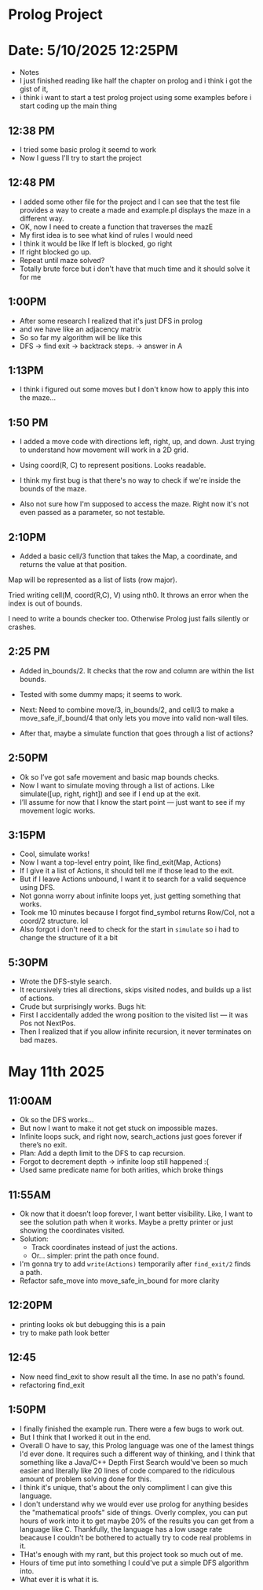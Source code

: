 # Prolog Project

# Date: 5/10/2025 12:25PM
- Notes
- I just finished reading like half the chapter on prolog and i think i got the gist of it,
- i think i want to start a test prolog project using some examples before i start coding up the main thing


## 12:38 PM
- I tried some basic prolog it seemd to work
- Now I guess I'll try to start the project

## 12:48 PM
- I added some other file for the project and I can see that the test file provides a way to create a made and example.pl displays the maze in a different way. 
- OK, now I need to create a function that traverses the mazE
- My first idea is to see what kind of rules I would need
- I think it would be like If left is blocked, go right
- If right blocked go up.
- Repeat until maze solved?
- Totally brute force but i don't have that much time and it should solve it for me


## 1:00PM
- After some research I realized that it's just DFS in prolog
- and we have like an adjacency matrix
- So so far my algorithm will be like this
- DFS -> find exit -> backtrack steps. -> answer in A

## 1:13PM 
- I think i figured out some moves but I don't know how to apply this into the maze...


## 1:50 PM
- I added a move code with directions left, right, up, and down. Just trying to understand how movement will work in a 2D grid.

- Using coord(R, C) to represent positions. Looks readable.

- I think my first bug is that there's no way to check if we're inside the bounds of the maze.

- Also not sure how I'm supposed to access the maze. Right now it's not even passed as a parameter, so not testable.

## 2:10PM
- Added a basic cell/3 function that takes the Map, a coordinate, and returns the value at that position.

Map will be represented as a list of lists (row major).

Tried writing cell(M, coord(R,C), V) using nth0. It throws an error when the index is out of bounds.

I need to write a bounds checker too. Otherwise Prolog just fails silently or crashes.

## 2:25 PM
- Added in_bounds/2. It checks that the row and column are within the list bounds.

- Tested with some dummy maps; it seems to work.

- Next: Need to combine move/3, in_bounds/2, and cell/3 to make a move_safe_if_bound/4 that only lets you move into valid non-wall tiles.

- After that, maybe a simulate function that goes through a list of actions?

## 2:50PM
- Ok so I’ve got safe movement and basic map bounds checks.
- Now I want to simulate moving through a list of actions. Like simulate([up, right, right]) and see if I end up at the exit.
- I’ll assume for now that I know the start point — just want to see if my movement logic works.


## 3:15PM
- Cool, simulate works!
- Now I want a top-level entry point, like find_exit(Map, Actions)
- If I give it a list of Actions, it should tell me if those lead to the exit.
- But if I leave Actions unbound, I want it to search for a valid sequence using DFS.
- Not gonna worry about infinite loops yet, just getting something that works.
- Took me 10 minutes because I forgot find_symbol returns Row/Col, not a coord/2 structure. lol
- Also forgot i don't need to check for the start in `simulate` so i had to change the structure of it a bit


## 5:30PM
- Wrote the DFS-style search.
- It recursively tries all directions, skips visited nodes, and builds up a list of actions.
- Crude but surprisingly works.
Bugs hit:  
- First I accidentally added the wrong position to the visited list — it was Pos not NextPos.
- Then I realized that if you allow infinite recursion, it never terminates on bad mazes.


# May 11th 2025
## 11:00AM
- Ok so the DFS works…
- But now I want to make it not get stuck on impossible mazes.
- Infinite loops suck, and right now, search_actions just goes forever if there’s no exit.
- Plan: Add a depth limit to the DFS to cap recursion.
- Forgot to decrement depth → infinite loop still happened :( 
- Used same predicate name for both arities, which broke things


## 11:55AM
- Ok now that it doesn’t loop forever, I want better visibility.
Like, I want to see the solution path when it works.
Maybe a pretty printer or just showing the coordinates visited.
- Solution:
    - Track coordinates instead of just the actions.
    - Or… simpler: print the path once found.
- I'm gonna try to add `write(Actions)` temporarily after `find_exit/2` finds a path.
- Refactor safe_move into move_safe_in_bound for more clarity


## 12:20PM
- printing looks ok but debugging this is a pain
- try to make path look better


## 12:45
- Now need find_exit to show result all the time. In ase no path's found.
- refactoring find_exit


## 1:50PM
- I finally finished the example run. There were a few bugs to work out.
- But I think that I worked it out in the end. 
- Overall O have to say, this Prolog language was one of the lamest things I'd ever done. It requires such a different way of thinking, and I think that something like a Java/C++ Depth First Search would've been so much easier and literally like 20 lines of code compared to the ridiculous amount of problem solving done for this.
- I think it's unique, that's about the only compliment I can give this language. 
- I don't understand why we would ever use prolog for anything besides the "mathematical proofs" side of things. Overly complex, you can put hours of work into it to get maybe 20% of the results you can get from a language like C. Thankfully, the language has a low usage rate beacause I couldn't be bothered to actually try to code real problems in it.
- THat's enough with my rant, but this project took so much out of me. 
- Hours of time put into something I could've put a simple DFS algorithm into.
- What ever it is what it is.
